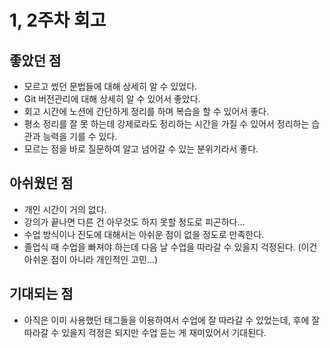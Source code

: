 # 1, 2주차 회고

## 좋았던 점
  - 모르고 썼던 문법들에 대해 상세히 알 수 있었다.
  - Git 버전관리에 대해 상세히 알 수 있어서 좋았다.
  - 회고 시간에 노션에 간단하게 정리를 하며 복습을 할 수 있어서 좋다.
  - 평소 정리를 잘 못 하는데 강제로라도 정리하는 시간을 가질 수 있어서 정리하는 습관과 능력을 기를 수 있다.
  - 모르는 점을 바로 질문하여 알고 넘어갈 수 있는 분위기라서 좋다.

## 아쉬웠던 점
  - 개인 시간이 거의 없다.
  - 강의가 끝나면 다른 건 아무것도 하지 못할 정도로 피곤하다...
  - 수업 방식이나 진도에 대해서는 아쉬운 점이 없을 정도로 만족한다.
  - 졸업식 때 수업을 빠져야 하는데 다음 날 수업을 따라갈 수 있을지 걱정된다. (이건 아쉬운 점이 아니라 개인적인 고민...)

## 기대되는 점
  - 아직은 이미 사용했던 태그들을 이용하여서 수업에 잘 따라갈 수 있었는데, 후에 잘 따라갈 수 있을지 걱정은 되지만 수업 듣는 게 재미있어서 기대된다.